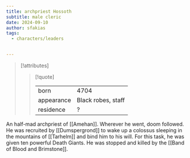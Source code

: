 ```yaml
---
title: archpriest Hossoth
subtitle: male cleric
date: 2024-09-10
author: sfakias
tags:
  - characters/leaders


---
```

> [!attributes]
> 
> > [!quote]
> >
> > | | |
> > | --- | --- |
> > | born | 4704 |
> > | appearance | Black robes, staff |
> > | residence | ? |

An half-mad archpriest of [[Amehan]]. Wherever he went, doom followed. He was recruited by [[Dumspergrond]] to wake up a colossus sleeping in the mountains of [[Tarhelm]] and bind him to his will. For this task, he was given ten powerful Death Giants. He was stopped and killed by the [[Band of Blood and Brimstone]].